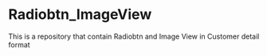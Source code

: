 # Radiobtn_ImageView
 This is a repository that contain Radiobtn and Image View in Customer detail format
